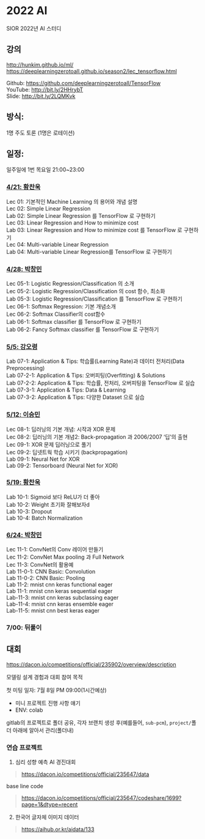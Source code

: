 # 2022 AI  

SIOR 2022년 AI 스터디  

## 강의  
http://hunkim.github.io/ml/  
https://deeplearningzerotoall.github.io/season2/lec_tensorflow.html  
  
Github: https://github.com/deeplearningzerotoall/TensorFlow  
YouTube: http://bit.ly/2HHrybT  
Slide: http://bit.ly/2LQMKvk  

## 방식:
1명 주도 토론 (1명은 로테이션)  

## 일정:
일주일에 1번 목요일 21:00~23:00  

### [4/21: 황찬욱](/Weekly%20Summary/AI_STUDY_1%EC%A3%BC%EC%B0%A8.pdf)  
Lec 01: 기본적인 Machine Learning 의 용어와 개념 설명  
Lec 02: Simple Linear Regression  
Lab 02: Simple Linear Regression 를 TensorFlow 로 구현하기  
Lec 03: Linear Regression and How to minimize cost  
Lab 03: Linear Regression and How to minimize cost 를 TensorFlow 로 구현하기  
Lec 04: Multi-variable Linear Regression  
Lab 04: Multi-variable Linear Regression를 TensorFlow 로 구현하기  

### [4/28: 박창민](/Weekly%20Summary/AI_STUDY_2%EC%A3%BC%EC%B0%A8.pdf)
Lec 05-1: Logistic Regression/Classification 의 소개  
Lec 05-2: Logistic Regression/Classification 의 cost 함수, 최소화  
Lab 05-3: Logistic Regression/Classification 를 TensorFlow 로 구현하기  
Lec 06-1: Softmax Regression: 기본 개념소개  
Lec 06-2: Softmax Classifier의 cost함수  
Lab 06-1: Softmax classifier 를 TensorFlow 로 구현하기  
Lab 06-2: Fancy Softmax classifier 를 TensorFlow 로 구현하기  

### [5/5: 강오령](/Weekly%20Summary/AI_STUDY_3%EC%A3%BC%EC%B0%A8.pdf)  
Lab 07-1: Application & Tips: 학습률(Learning Rate)과 데이터 전처리(Data Preprocessing)  
Lab 07-2-1: Application & Tips: 오버피팅(Overfitting) & Solutions  
Lab 07-2-2: Application & Tips: 학습률, 전처리, 오버피팅을 TensorFlow 로 실습  
Lab 07-3-1: Application & Tips: Data & Learning  
Lab 07-3-2: Application & Tips: 다양한 Dataset 으로 실습  

### [5/12: 이승민](/Weekly%20Summary/AI_STUDY_4%EC%A3%BC%EC%B0%A8.pdf)  
Lec 08-1: 딥러닝의 기본 개념: 시작과 XOR 문제  
Lec 08-2: 딥러닝의 기본 개념2: Back-propagation 과 2006/2007 ‘딥’의 출현  
Lec 09-1: XOR 문제 딥러닝으로 풀기  
Lec 09-2: 딥넷트웍 학습 시키기 (backpropagation)  
Lab 09-1: Neural Net for XOR  
Lab 09-2: Tensorboard (Neural Net for XOR)  

### [5/19: 황찬욱](/Weekly%20Summary/AI_STUDY_5%EC%A3%BC%EC%B0%A8.pdf)  
Lab 10-1: Sigmoid 보다 ReLU가 더 좋아  
Lab 10-2: Weight 초기화 잘해보자d  
Lab 10-3: Dropout  
Lab 10-4: Batch Normalization  

### [6/24: 박창민](/Weekly%20Summary/AI_STUDY_6%EC%A3%BC%EC%B0%A8.pdf)  
Lec 11-1: ConvNet의 Conv 레이어 만들기  
Lec 11-2: ConvNet Max pooling 과 Full Network  
Lec 11-3: ConvNet의 활용예  
Lab 11-0-1: CNN Basic: Convolution  
Lab 11-0-2: CNN Basic: Pooling  
Lab 11-2: mnist cnn keras functional eager  
Lab 11-1: mnist cnn keras sequential eager  
Lab-11-3: mnist cnn keras subclassing eager  
Lab-11-4: mnist cnn keras ensemble eager  
Lab-11-5: mnist cnn best keras eager  
 
### 7/00: 뒤풀이






## 대회

https://dacon.io/competitions/official/235902/overview/description

모델링 설계 경험과 대회 참여 목적

첫 미팅 일자: 7월 8일 PM 09:00(1시간예상)

- 미니 프로젝트 진행 사항 얘기
- ENV: colab

gitlab의 프로젝트로 폴더 공유,
각자 브랜치 생성 후(예를들어, `sub-pcm`),
`project/`폴더 아래에 알아서 관리(폴더내)

### 연습 프로젝트

1. 심리 성향 예측 AI 경진대회

> https://dacon.io/competitions/official/235647/data

base line code
> https://dacon.io/competitions/official/235647/codeshare/1699?page=1&dtype=recent

2. 한국어 글자체 이미지 데이터

> https://aihub.or.kr/aidata/133
